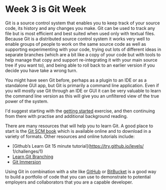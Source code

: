 # Week 3 is Git Week

Git is a source control system that enables you to keep track of your source code, its history and any changes you make. Git can be used to track any file but is most efficient and best suited when used only with textual files. Because Git is a distributed source control system it works very well to enable groups of people to work on the same source code as well as supporting experimenting with your code, trying out lots of different ideas in separate branches (which are a bit like a copy of your code but with tools to help manage that copy and support re-integrating it with your main source tree if you want to), and being able to roll back to an earlier version if you decide you have take a wrong turn.

You might have seen Git before, perhaps as a plugin to an IDE or as a standalone GUI app, but Git is primarily a command line application. Even if you will mostly use Git through an IDE or GUI it can be very valuable to learn the command line version as this will give you an unfiltered view of the true power of the system.

I'd suggest starting with the [getting started](getting.started.pdf) exercise, and then continuing from there with practise and additional background reading.

There are many resources that will help you to learn Git. A good place to start is the [Git SCM book](https://git-scm.com/book/en/v2) which is available online and to download in a variety of formats. Other resources and online tutorials include:

+ [Github’s Learn Git 15 minute tutorial](https://try.github.io/levels/ 1/challenges/1)
+ [Learn Git Branching](http://pcottle.github.io/learnGitBranching/)
+ [Git Immersion](http://gitimmersion.com/lab_01.html)

Using Git in combination with a site like [GitHub](https://github.com/) or [BitBucket](https://bitbucket.org/) is a good way to build a portfolio of code that you can use to demonstrate to potential employers and collaborators that you are a capable developer.
